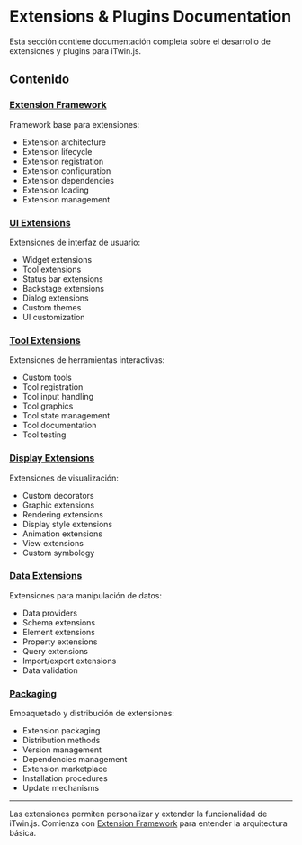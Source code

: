 # Extensions & Plugins Documentation

Esta sección contiene documentación completa sobre el desarrollo de extensiones y plugins para iTwin.js.

## Contenido

### [Extension Framework](./extension-framework/)
Framework base para extensiones:
- Extension architecture
- Extension lifecycle
- Extension registration
- Extension configuration
- Extension dependencies
- Extension loading
- Extension management

### [UI Extensions](./ui-extensions/)
Extensiones de interfaz de usuario:
- Widget extensions
- Tool extensions
- Status bar extensions
- Backstage extensions
- Dialog extensions
- Custom themes
- UI customization

### [Tool Extensions](./tool-extensions/)
Extensiones de herramientas interactivas:
- Custom tools
- Tool registration
- Tool input handling
- Tool graphics
- Tool state management
- Tool documentation
- Tool testing

### [Display Extensions](./display-extensions/)
Extensiones de visualización:
- Custom decorators
- Graphic extensions
- Rendering extensions
- Display style extensions
- Animation extensions
- View extensions
- Custom symbology

### [Data Extensions](./data-extensions/)
Extensiones para manipulación de datos:
- Data providers
- Schema extensions
- Element extensions
- Property extensions
- Query extensions
- Import/export extensions
- Data validation

### [Packaging](./packaging/)
Empaquetado y distribución de extensiones:
- Extension packaging
- Distribution methods
- Version management
- Dependencies management
- Extension marketplace
- Installation procedures
- Update mechanisms

---

Las extensiones permiten personalizar y extender la funcionalidad de iTwin.js. Comienza con [Extension Framework](./extension-framework/) para entender la arquitectura básica.